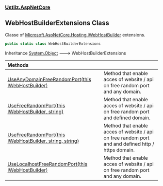 ### [Ustilz.AspNetCore](Ustilz.AspNetCore.md 'Ustilz.AspNetCore')

## WebHostBuilderExtensions Class

Classe of [Microsoft.AspNetCore.Hosting.IWebHostBuilder](https://docs.microsoft.com/en-us/dotnet/api/Microsoft.AspNetCore.Hosting.IWebHostBuilder 'Microsoft.AspNetCore.Hosting.IWebHostBuilder') extensions.

```csharp
public static class WebHostBuilderExtensions
```

Inheritance [System.Object](https://docs.microsoft.com/en-us/dotnet/api/System.Object 'System.Object') &#129106; WebHostBuilderExtensions

| Methods | |
| :--- | :--- |
| [UseAnyDomainFreeRandomPort(this IWebHostBuilder)](Ustilz.AspNetCore.WebHostBuilderExtensions.UseAnyDomainFreeRandomPort(thisMicrosoft.AspNetCore.Hosting.IWebHostBuilder).md 'Ustilz.AspNetCore.WebHostBuilderExtensions.UseAnyDomainFreeRandomPort(this Microsoft.AspNetCore.Hosting.IWebHostBuilder)') | Method that enable acces of website / api on free random port and any domain. |
| [UseFreeRandomPort(this IWebHostBuilder, string)](Ustilz.AspNetCore.WebHostBuilderExtensions.UseFreeRandomPort(thisMicrosoft.AspNetCore.Hosting.IWebHostBuilder,string).md 'Ustilz.AspNetCore.WebHostBuilderExtensions.UseFreeRandomPort(this Microsoft.AspNetCore.Hosting.IWebHostBuilder, string)') | Method that enable acces of website / api on free random port and defined domain. |
| [UseFreeRandomPort(this IWebHostBuilder, string, string)](Ustilz.AspNetCore.WebHostBuilderExtensions.UseFreeRandomPort(thisMicrosoft.AspNetCore.Hosting.IWebHostBuilder,string,string).md 'Ustilz.AspNetCore.WebHostBuilderExtensions.UseFreeRandomPort(this Microsoft.AspNetCore.Hosting.IWebHostBuilder, string, string)') | Method that enable acces of website / api on free random port and and defined http / https domain. |
| [UseLocalhostFreeRandomPort(this IWebHostBuilder)](Ustilz.AspNetCore.WebHostBuilderExtensions.UseLocalhostFreeRandomPort(thisMicrosoft.AspNetCore.Hosting.IWebHostBuilder).md 'Ustilz.AspNetCore.WebHostBuilderExtensions.UseLocalhostFreeRandomPort(this Microsoft.AspNetCore.Hosting.IWebHostBuilder)') | Method that enable acces of website / api on free random port and any domain. |
